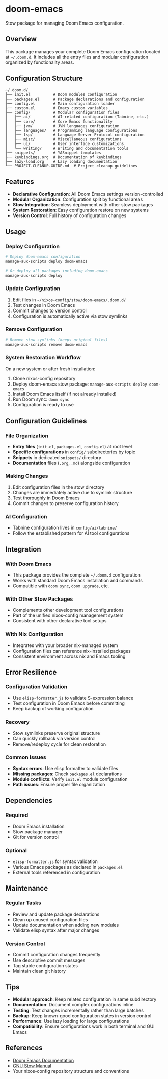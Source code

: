 # doom-emacs

Stow package for managing Doom Emacs configuration.

## Overview

This package manages your complete Doom Emacs configuration located at `~/.doom.d`. It includes all the entry files and modular configuration organized by functionality areas.

## Configuration Structure

```
~/.doom.d/
├── init.el          # Doom modules configuration
├── packages.el      # Package declarations and configuration
├── config.el        # Main configuration loader
├── custom.el        # Emacs custom variables
├── config/          # Modular configuration files
│   ├── ai/          # AI-related configuration (Tabnine, etc.)
│   ├── core/        # Core Emacs functionality
│   ├── jvm/         # JVM languages configuration
│   ├── languages/   # Programming language configurations
│   ├── lsp/         # Language Server Protocol configuration
│   ├── misc/        # Miscellaneous configurations
│   ├── ui/          # User interface customizations
│   └── writing/     # Writing and documentation tools
├── snippets/        # YASnippet templates
├── keybindings.org  # Documentation of keybindings
├── lazy-load.org    # Lazy loading documentation
└── PROJECT-CLEANUP-GUIDE.md  # Project cleanup guidelines
```

## Features

- **Declarative Configuration**: All Doom Emacs settings version-controlled
- **Modular Organization**: Configuration split by functional areas
- **Stow Integration**: Seamless deployment with other stow packages
- **System Restoration**: Easy configuration restore on new systems
- **Version Control**: Full history of configuration changes

## Usage

### Deploy Configuration
```bash
# Deploy doom-emacs configuration
manage-aux-scripts deploy doom-emacs

# Or deploy all packages including doom-emacs
manage-aux-scripts deploy
```

### Update Configuration
1. Edit files in `~/nixos-config/stow/doom-emacs/.doom.d/`
2. Test changes in Doom Emacs
3. Commit changes to version control
4. Configuration is automatically active via stow symlinks

### Remove Configuration
```bash
# Remove stow symlinks (keeps original files)
manage-aux-scripts remove doom-emacs
```

### System Restoration Workflow
On a new system or after fresh installation:

1. Clone nixos-config repository
2. Deploy doom-emacs stow package: `manage-aux-scripts deploy doom-emacs`  
3. Install Doom Emacs itself (if not already installed)
4. Run Doom sync: `doom sync`
5. Configuration is ready to use

## Configuration Guidelines

### File Organization
- **Entry files** (`init.el`, `packages.el`, `config.el`) at root level
- **Specific configurations** in `config/` subdirectories by topic
- **Snippets** in dedicated `snippets/` directory
- **Documentation** files (`.org`, `.md`) alongside configuration

### Making Changes
1. Edit configuration files in the stow directory
2. Changes are immediately active due to symlink structure
3. Test thoroughly in Doom Emacs
4. Commit changes to preserve configuration history

### AI Configuration
- Tabnine configuration lives in `config/ai/tabnine/`
- Follow the established pattern for AI tool configurations

## Integration

### With Doom Emacs
- This package provides the complete `~/.doom.d` configuration
- Works with standard Doom Emacs installation and commands
- Compatible with `doom sync`, `doom upgrade`, etc.

### With Other Stow Packages
- Complements other development tool configurations
- Part of the unified nixos-config management system
- Consistent with other declarative tool setups

### With Nix Configuration
- Integrates with your broader nix-managed system
- Configuration files can reference nix-installed packages
- Consistent environment across nix and Emacs tooling

## Error Resilience

### Configuration Validation
- Use `elisp-formatter.js` to validate S-expression balance
- Test configuration in Doom Emacs before committing
- Keep backup of working configuration

### Recovery
- Stow symlinks preserve original structure
- Can quickly rollback via version control
- Remove/redeploy cycle for clean restoration

### Common Issues
- **Syntax errors**: Use elisp formatter to validate files
- **Missing packages**: Check `packages.el` declarations
- **Module conflicts**: Verify `init.el` module configuration
- **Path issues**: Ensure proper file organization

## Dependencies

### Required
- Doom Emacs installation
- Stow package manager
- Git for version control

### Optional
- `elisp-formatter.js` for syntax validation
- Various Emacs packages as declared in `packages.el`
- External tools referenced in configuration

## Maintenance

### Regular Tasks
- Review and update package declarations
- Clean up unused configuration files
- Update documentation when adding new modules
- Validate elisp syntax after major changes

### Version Control
- Commit configuration changes frequently
- Use descriptive commit messages
- Tag stable configuration states
- Maintain clean git history

## Tips

- **Modular approach**: Keep related configuration in same subdirectory
- **Documentation**: Document complex configurations inline
- **Testing**: Test changes incrementally rather than large batches
- **Backup**: Keep known-good configuration states in version control
- **Performance**: Use lazy loading for large configurations
- **Compatibility**: Ensure configurations work in both terminal and GUI Emacs

## References

- [Doom Emacs Documentation](https://github.com/doomemacs/doomemacs)
- [GNU Stow Manual](https://www.gnu.org/software/stow/manual/)
- Your nixos-config repository structure and conventions
